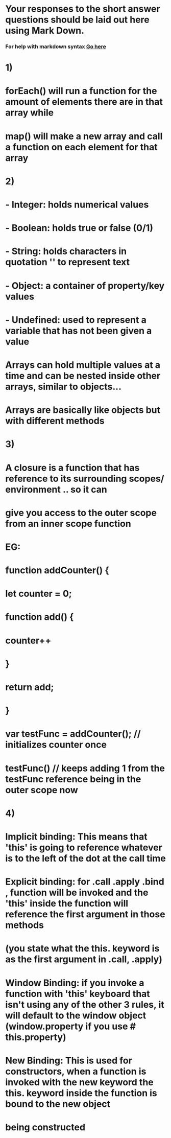 # Your responses to the short answer questions should be laid out here using Mark Down.
### For help with markdown syntax [Go here](https://github.com/adam-p/markdown-here/wiki/Markdown-Cheatsheet)

# 1)
# forEach() will run a function for the amount of elements there are in that array while
# map() will make a new array and call a function on each element for that array
#
# 2)
# - Integer: holds numerical values
# - Boolean: holds true or false (0/1)
# - String: holds characters in quotation '' to represent text
# - Object: a container of property/key values
# - Undefined: used to represent a variable that has not been given a value
#   Arrays can hold multiple values at a time and can be nested inside other arrays, similar to objects...
#   Arrays are basically like objects but with different methods
#
# 3)
# A closure is a function that has reference to its surrounding scopes/ environment .. so it can
# give you access to the outer scope from an inner scope function
# EG:
# function addCounter() {
#  let counter = 0;
#  function add() {
#   counter++
#  }
#  return add;
# }
# var testFunc = addCounter(); // initializes counter once
# testFunc() // keeps adding 1 from the testFunc reference being in the outer scope now
#
#
# 4)
#
# Implicit binding: This means that 'this' is going to reference whatever is to the left of the dot at the call time
#
# Explicit binding: for .call .apply .bind , function will be invoked and the 'this' inside the function will reference the first argument in those methods
# (you state what the this. keyword is as the first argument in .call, .apply)
#
# Window Binding: if you invoke a function with 'this' keyboard that isn't using any of the other 3 rules, it will default to the window object (window.property if you use # this.property)
#
# New Binding: This is used for constructors, when a function is invoked with the new keyword the this. keyword inside the function is bound to the new object
# being constructed
#
